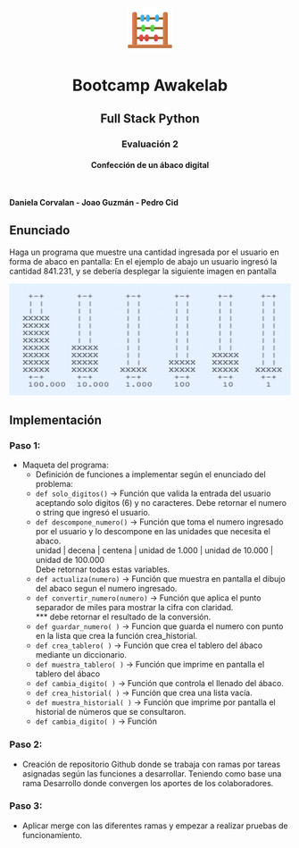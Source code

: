 
<!-- PROJECT LOGO -->
<br />
<p align="center">
    <img src="img\Abacus_35794.png" alt="Logo" width="80" height="80">
  </a>

  <h1 align="center">Bootcamp Awakelab</h1>
  <h2 align="center">Full Stack Python</h2>
  <h3 align="center">Evaluación 2</h3>
  <h4 align="center">Confección de un ábaco digital</h4>
</p>
<br/>

**Daniela Corvalan - Joao Guzmán - Pedro Cid**

## Enunciado

Haga un programa que muestre una cantidad ingresada por el usuario en
forma de abaco en pantalla:
En el ejemplo de abajo un usuario ingresó la cantidad 841.231, y se
debería desplegar la siguiente imagen en pantalla

<p align="center"> <img src="img/Imagen2.jpg" alt="Logo" width="600" height="200"></p>

## Implementación

### Paso 1:

* Maqueta del programa:
    * Definición de funciones a implementar según el enunciado del problema:
    * ` def solo_digitos() `  -> Función que valida la entrada del usuario aceptando
    solo digitos (6) y no caracteres.
    Debe retornar el numero o string que ingresó el usuario.
    * ` def descompone_numero() `  -> Función que toma el numero ingresado por el usuario y lo 
    descompone en las unidades que necesita el abaco.<br/>
    unidad | decena | centena | unidad de 1.000 | unidad de 10.000 | unidad de 100.000
    <br/>Debe retornar todas estas variables.
    * ` def actualiza(numero) `  -> Función que muestra en pantalla el dibujo del abaco segun el numero ingresado.
    * ` def convertir_numero(numero) `  -> Función que aplica el punto separador de miles para mostrar la cifra con claridad. <br/>
    *** debe retornar el resultado de la conversión.
    * ` def guardar_numero( ) `  -> Funcion que guarda el numero con punto en la lista que crea la función crea_historial.
    * ` def crea_tablero( ) `  -> Función que crea el tablero del ábaco mediante un diccionario.
    * ` def muestra_tablero( ) `  -> Función que imprime en pantalla el tablero del ábaco
    * ` def cambia_digito( ) `  ->  Función que controla el llenado del ábaco.
    * ` def crea_historial( ) `  ->  Función que crea una lista vacía.
    * ` def muestra_historial( ) `  ->  Función que imprime por pantalla el historial de números que se consultaron.
    * ` def cambia_digito( ) `  ->  Función 

### Paso 2:
* Creación de repositorio Github donde se trabaja con ramas por tareas asignadas según las funciones a desarrollar. Teniendo como base una rama Desarrollo donde convergen los aportes de los colaboradores.

### Paso 3:
* Aplicar merge con las diferentes ramas y empezar a realizar pruebas de funcionamiento.